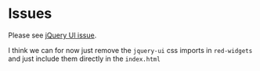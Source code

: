 # Issues

Please see [jQuery UI issue](https://github.com/ionic-team/stencil/issues/291).

I think we can for now just remove the `jquery-ui` css imports in `red-widgets` and just include them directly in the `index.html`
